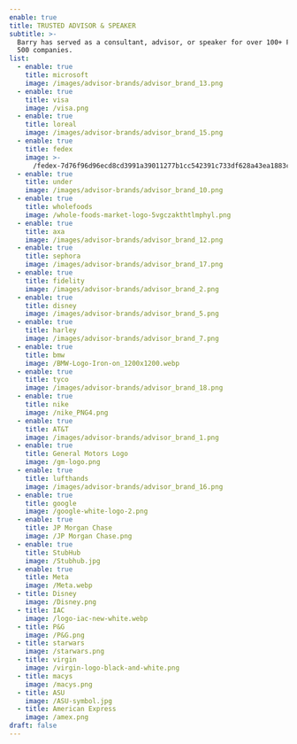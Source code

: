 ```yaml
---
enable: true
title: TRUSTED ADVISOR & SPEAKER
subtitle: >-
  Barry has served as a consultant, advisor, or speaker for over 100+ Fortune
  500 companies.
list:
  - enable: true
    title: microsoft
    image: /images/advisor-brands/advisor_brand_13.png
  - enable: true
    title: visa
    image: /visa.png
  - enable: true
    title: loreal
    image: /images/advisor-brands/advisor_brand_15.png
  - enable: true
    title: fedex
    image: >-
      /fedex-7d76f96d96ecd8cd3991a39011277b1cc542391c733df628a43ea1883c186634.webp
  - enable: true
    title: under
    image: /images/advisor-brands/advisor_brand_10.png
  - enable: true
    title: wholefoods
    image: /whole-foods-market-logo-5vgczakthtlmphyl.png
  - enable: true
    title: axa
    image: /images/advisor-brands/advisor_brand_12.png
  - enable: true
    title: sephora
    image: /images/advisor-brands/advisor_brand_17.png
  - enable: true
    title: fidelity
    image: /images/advisor-brands/advisor_brand_2.png
  - enable: true
    title: disney
    image: /images/advisor-brands/advisor_brand_5.png
  - enable: true
    title: harley
    image: /images/advisor-brands/advisor_brand_7.png
  - enable: true
    title: bmw
    image: /BMW-Logo-Iron-on_1200x1200.webp
  - enable: true
    title: tyco
    image: /images/advisor-brands/advisor_brand_18.png
  - enable: true
    title: nike
    image: /nike_PNG4.png
  - enable: true
    title: AT&T
    image: /images/advisor-brands/advisor_brand_1.png
  - enable: true
    title: General Motors Logo
    image: /gm-logo.png
  - enable: true
    title: lufthands
    image: /images/advisor-brands/advisor_brand_16.png
  - enable: true
    title: google
    image: /google-white-logo-2.png
  - enable: true
    title: JP Morgan Chase
    image: /JP Morgan Chase.png
  - enable: true
    title: StubHub
    image: /Stubhub.jpg
  - enable: true
    title: Meta
    image: /Meta.webp
  - title: Disney
    image: /Disney.png
  - title: IAC
    image: /logo-iac-new-white.webp
  - title: P&G
    image: /P&G.png
  - title: starwars
    image: /starwars.png
  - title: virgin
    image: /virgin-logo-black-and-white.png
  - title: macys
    image: /macys.png
  - title: ASU
    image: /ASU-symbol.jpg
  - title: American Express
    image: /amex.png
draft: false
---
```

